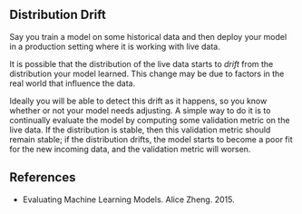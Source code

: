 
## Distribution Drift

Say you train a model on some historical data and then deploy your model in a production setting where it is working with live data.

It is possible that the distribution of the live data starts to _drift_ from the distribution your model learned. This change may be due to factors in the real world that influence the data.

Ideally you will be able to detect this drift as it happens, so you know whether or not your model needs adjusting. A simple way to do it is to continually evaluate the model by computing some validation metric on the live data. If the distribution is stable, then this validation metric should remain stable; if the distribution drifts, the model starts to become a poor fit for the new incoming data, and the validation metric will worsen.


## References

- Evaluating Machine Learning Models. Alice Zheng. 2015.
